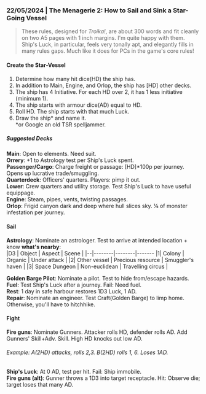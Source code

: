 ### 22/05/2024 | The Menagerie 2: How to Sail and Sink a Star-Going Vessel
> These rules, designed for *Troika!*, are about 300 words and fit cleanly on two A5 pages with 1 inch margins. I'm quite happy with them. Ship's Luck, in particular, feels very tonally apt, and elegantly fills in many rules gaps. Much like it does for PCs in the game's core rules!
#### Create the Star-Vessel
1. Determine how many hit dice(HD) the ship has.   
2. In addition to Main, Engine, and Orlop, the ship has [HD] other decks.
3. The ship has 4 Initiative. For each HD over 2, it has 1 less initiative (minimum 1).
4. The ship starts with armour dice(AD) equal to HD.
5. Roll HD. The ship starts with that much Luck.
6. Draw the ship\* and name it.   
\*or Google an old TSR spelljammer.
##### Suggested Decks
**Main**: Open to elements. Need suit.  
**Orrery**: +1 to Astrology test per Ship's Luck spent.  
**Passenger/Cargo**: Charge freight or passage: [HD]*100p per journey. Opens up lucrative trade/smuggling.  
**Quarterdeck**: Officers' quarters. Players: pimp it out.  
**Lower**: Crew quarters and utility storage. Test Ship's Luck to have useful equippage.  
**Engine**: Steam, pipes, vents, twisting passages.  
**Orlop**: Frigid canyon dark and deep where hull slices sky. ⅙ of monster infestation per journey.  
#### Sail
**Astrology**: Nominate an astrologer. Test to arrive at intended location + know **what's nearby**:  
|D3 | Object | Aspect | Scene |
|--|--------|--------|-------
|1| Colony | Organic | Under attack  |
|2| Other vessel | Precious resource | Smuggler's haven |
|3| Space Dungeon | Non-euclidean | Travelling circus |

**Golden Barge Pilot**: Nominate a pilot. Test to hide from/escape hazards.  
**Fuel**: Test Ship's Luck after a journey. Fail: Need fuel.  
**Rest**: 1 day in safe harbour restores 1D3 Luck, 1 AD.  
**Repair**: Nominate an engineer. Test Craft(Golden Barge) to limp home. Otherwise, you'll have to hitchhike.  
#### Fight
**Fire guns**: Nominate Gunners. Attacker rolls HD, defender rolls AD. Add Gunners' Skill+Adv. Skill. High HD knocks out low AD.   
###### *Example: A(2HD) attacks, rolls 2,3. B(2HD) rolls 1, 6. Loses 1AD.* 
**Ship's Luck**: At 0 AD, test per hit. Fail: Ship immobile.  
**Fire guns (alt)**: Gunner throws a 1D3 into target receptacle. Hit: Observe die; target loses that many AD.  

